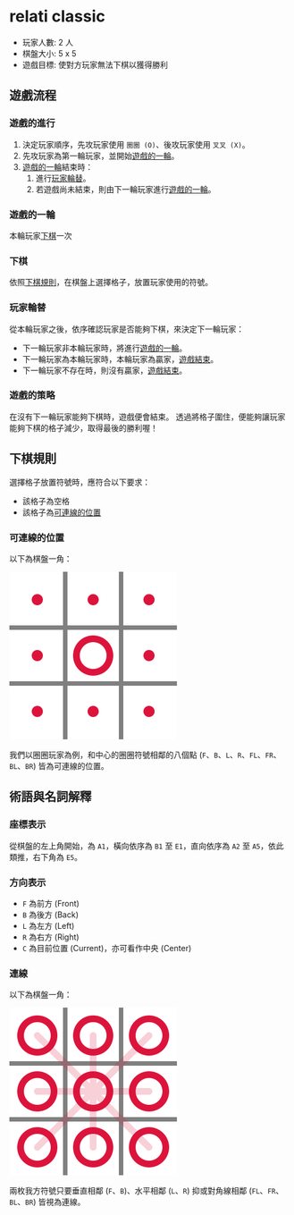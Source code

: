 # relati classic

- 玩家人數: 2 人
- 棋盤大小: 5 x 5
- 遊戲目標: 使對方玩家無法下棋以獲得勝利

## 遊戲流程

### 遊戲的進行

1. 決定玩家順序，先攻玩家使用 `圈圈 (O)`、後攻玩家使用 `叉叉 (X)`。
2. 先攻玩家為第一輪玩家，並開始[遊戲的一輪](#遊戲的一輪)。
3. [遊戲的一輪](#遊戲的一輪)結束時：
   1. 進行[玩家輪替](#玩家輪替)。
   2. 若遊戲尚未結束，則由下一輪玩家進行[遊戲的一輪](#遊戲的一輪)。

### 遊戲的一輪

本輪玩家[下棋](#下棋)一次

### 下棋

依照[下棋規則](#下棋規則)，在棋盤上選擇格子，放置玩家使用的符號。

### 玩家輪替

從本輪玩家之後，依序確認玩家是否能夠下棋，來決定下一輪玩家：

- 下一輪玩家非本輪玩家時，將進行[遊戲的一輪](#遊戲的一輪)。
- 下一輪玩家為本輪玩家時，本輪玩家為贏家，[遊戲結束](#遊戲的結束)。
- 下一輪玩家不存在時，則沒有贏家，[遊戲結束](#遊戲的結束)。

### 遊戲的策略

在沒有下一輪玩家能夠下棋時，遊戲便會結束。
透過將格子圍住，便能夠讓玩家能夠下棋的格子減少，取得最後的勝利喔！

## 下棋規則

選擇格子放置符號時，應符合以下要求：

- 該格子為空格
- 該格子為[可連線的位置](#可連線的位置)

### 可連線的位置

以下為棋盤一角：

<img src="../assets/relati-classic/connectable-position-explanation.svg" />

我們以圈圈玩家為例，和中心的圈圈符號相鄰的八個點 (`F`、`B`、`L`、`R`、`FL`、`FR`、`BL`、`BR`) 皆為可連線的位置。

## 術語與名詞解釋

### 座標表示

從棋盤的左上角開始，為 `A1`，橫向依序為 `B1` 至 `E1`，直向依序為 `A2` 至 `A5`，依此類推，右下角為 `E5`。

### 方向表示

- `F` 為前方 (Front)
- `B` 為後方 (Back)
- `L` 為左方 (Left)
- `R` 為右方 (Right)
- `C` 為目前位置 (Current)，亦可看作中央 (Center)

### 連線

以下為棋盤一角：

<img src="../assets/relati-classic/connection-explanation.svg" />

兩枚我方符號只要垂直相鄰 (`F`、`B`)、水平相鄰 (`L`、`R`) 抑或對角線相鄰 (`FL`、`FR`、`BL`、`BR`) 皆視為連線。
